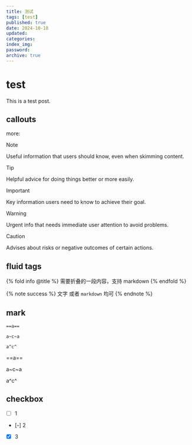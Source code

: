 ```yaml
---
title: 测试
tags: [test]
published: true
date: 2024-10-18
updated:
categories:
index_img:
password:
archive: true
---
```

# test
This is a test post.

## callouts
more:
> [!NOTE]
> Useful information that users should know, even when skimming content.

> [!TIP]
> Helpful advice for doing things better or more easily.

> [!IMPORTANT]
> Key information users need to know to achieve their goal.

> [!WARNING]
> Urgent info that needs immediate user attention to avoid problems.

> [!CAUTION]
> Advises about risks or negative outcomes of certain actions.


## fluid tags

{% fold info @title %}
需要折叠的一段内容，支持 markdown
{% endfold %}

{% note success %}
文字 或者 `markdown` 均可
{% endnote %}

## mark
```
==a==

a~c~a

a^c^
```
==a==

a~c~a

a^c^

## checkbox
- [ ] 1
- [-] 2
- [x] 3

